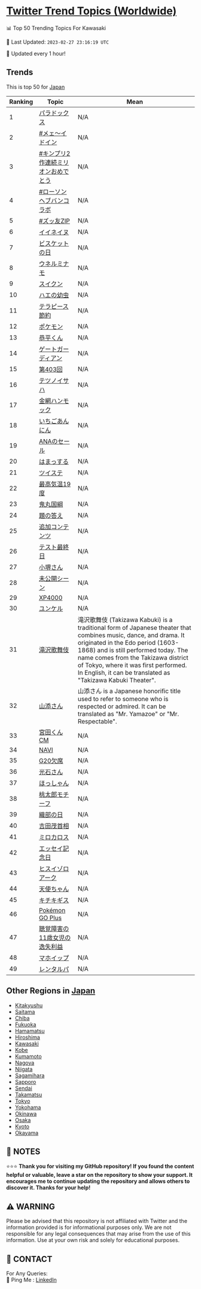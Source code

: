 [Twitter Trend Topics (Worldwide)](https://github.com/ErcinDedeoglu/Twitter-Trend-Topics)
==========


📊 Top 50 Trending Topics For Kawasaki

📆 Last Updated: `2023-02-27 23:16:19 UTC`

🔧 Updated every 1 hour!


## Trends

This is top 50 for [Japan](</Japan>)

| Ranking | Topic | Mean |
| ------- | ------------ | ------------ |
| 1 | [パラドックス](http://twitter.com/search?q=%e3%83%91%e3%83%a9%e3%83%89%e3%83%83%e3%82%af%e3%82%b9) | N/A |
| 2 | [#メェ〜イドイン](http://twitter.com/search?q=%23%e3%83%a1%e3%82%a7%e3%80%9c%e3%82%a4%e3%83%89%e3%82%a4%e3%83%b3) | N/A |
| 3 | [#キンプリ2作連続ミリオンおめでとう](http://twitter.com/search?q=%23%e3%82%ad%e3%83%b3%e3%83%97%e3%83%aa2%e4%bd%9c%e9%80%a3%e7%b6%9a%e3%83%9f%e3%83%aa%e3%82%aa%e3%83%b3%e3%81%8a%e3%82%81%e3%81%a7%e3%81%a8%e3%81%86) | N/A |
| 4 | [#ローソンヘブバンコラボ](http://twitter.com/search?q=%23%e3%83%ad%e3%83%bc%e3%82%bd%e3%83%b3%e3%83%98%e3%83%96%e3%83%90%e3%83%b3%e3%82%b3%e3%83%a9%e3%83%9c) | N/A |
| 5 | [#ズッ友ZIP](http://twitter.com/search?q=%23%e3%82%ba%e3%83%83%e5%8f%8bZIP) | N/A |
| 6 | [イイネイヌ](http://twitter.com/search?q=%e3%82%a4%e3%82%a4%e3%83%8d%e3%82%a4%e3%83%8c) | N/A |
| 7 | [ビスケットの日](http://twitter.com/search?q=%e3%83%93%e3%82%b9%e3%82%b1%e3%83%83%e3%83%88%e3%81%ae%e6%97%a5) | N/A |
| 8 | [ウネルミナモ](http://twitter.com/search?q=%e3%82%a6%e3%83%8d%e3%83%ab%e3%83%9f%e3%83%8a%e3%83%a2) | N/A |
| 9 | [スイクン](http://twitter.com/search?q=%e3%82%b9%e3%82%a4%e3%82%af%e3%83%b3) | N/A |
| 10 | [ハエの幼虫](http://twitter.com/search?q=%e3%83%8f%e3%82%a8%e3%81%ae%e5%b9%bc%e8%99%ab) | N/A |
| 11 | [テラピース節約](http://twitter.com/search?q=%e3%83%86%e3%83%a9%e3%83%94%e3%83%bc%e3%82%b9%e7%af%80%e7%b4%84) | N/A |
| 12 | [ポケモン](http://twitter.com/search?q=%e3%83%9d%e3%82%b1%e3%83%a2%e3%83%b3) | N/A |
| 13 | [恭平くん](http://twitter.com/search?q=%e6%81%ad%e5%b9%b3%e3%81%8f%e3%82%93) | N/A |
| 14 | [ゲートガーディアン](http://twitter.com/search?q=%e3%82%b2%e3%83%bc%e3%83%88%e3%82%ac%e3%83%bc%e3%83%87%e3%82%a3%e3%82%a2%e3%83%b3) | N/A |
| 15 | [第403回](http://twitter.com/search?q=%e7%ac%ac403%e5%9b%9e) | N/A |
| 16 | [テツノイサハ](http://twitter.com/search?q=%e3%83%86%e3%83%84%e3%83%8e%e3%82%a4%e3%82%b5%e3%83%8f) | N/A |
| 17 | [金網ハンモック](http://twitter.com/search?q=%e9%87%91%e7%b6%b2%e3%83%8f%e3%83%b3%e3%83%a2%e3%83%83%e3%82%af) | N/A |
| 18 | [いちごあんにん](http://twitter.com/search?q=%e3%81%84%e3%81%a1%e3%81%94%e3%81%82%e3%82%93%e3%81%ab%e3%82%93) | N/A |
| 19 | [ANAのセール](http://twitter.com/search?q=ANA%e3%81%ae%e3%82%bb%e3%83%bc%e3%83%ab) | N/A |
| 20 | [はまっする](http://twitter.com/search?q=%e3%81%af%e3%81%be%e3%81%a3%e3%81%99%e3%82%8b) | N/A |
| 21 | [ツイステ](http://twitter.com/search?q=%e3%83%84%e3%82%a4%e3%82%b9%e3%83%86) | N/A |
| 22 | [最高気温19度](http://twitter.com/search?q=%e6%9c%80%e9%ab%98%e6%b0%97%e6%b8%a919%e5%ba%a6) | N/A |
| 23 | [鬼丸国綱](http://twitter.com/search?q=%e9%ac%bc%e4%b8%b8%e5%9b%bd%e7%b6%b1) | N/A |
| 24 | [題の答え](http://twitter.com/search?q=%e9%a1%8c%e3%81%ae%e7%ad%94%e3%81%88) | N/A |
| 25 | [追加コンテンツ](http://twitter.com/search?q=%e8%bf%bd%e5%8a%a0%e3%82%b3%e3%83%b3%e3%83%86%e3%83%b3%e3%83%84) | N/A |
| 26 | [テスト最終日](http://twitter.com/search?q=%e3%83%86%e3%82%b9%e3%83%88%e6%9c%80%e7%b5%82%e6%97%a5) | N/A |
| 27 | [小堺さん](http://twitter.com/search?q=%e5%b0%8f%e5%a0%ba%e3%81%95%e3%82%93) | N/A |
| 28 | [未公開シーン](http://twitter.com/search?q=%e6%9c%aa%e5%85%ac%e9%96%8b%e3%82%b7%e3%83%bc%e3%83%b3) | N/A |
| 29 | [XP4000](http://twitter.com/search?q=XP4000) | N/A |
| 30 | [ユンケル](http://twitter.com/search?q=%e3%83%a6%e3%83%b3%e3%82%b1%e3%83%ab) | N/A |
| 31 | [滝沢歌舞伎](http://twitter.com/search?q=%e6%bb%9d%e6%b2%a2%e6%ad%8c%e8%88%9e%e4%bc%8e) | 滝沢歌舞伎 (Takizawa Kabuki) is a traditional form of Japanese theater that combines music, dance, and drama. It originated in the Edo period (1603-1868) and is still performed today. The name comes from the Takizawa district of Tokyo, where it was first performed. In English, it can be translated as "Takizawa Kabuki Theater". |
| 32 | [山添さん](http://twitter.com/search?q=%e5%b1%b1%e6%b7%bb%e3%81%95%e3%82%93) | 山添さん is a Japanese honorific title used to refer to someone who is respected or admired. It can be translated as "Mr. Yamazoe" or "Mr. Respectable". |
| 33 | [宮田くんCM](http://twitter.com/search?q=%e5%ae%ae%e7%94%b0%e3%81%8f%e3%82%93CM) | N/A |
| 34 | [NAVI](http://twitter.com/search?q=NAVI) | N/A |
| 35 | [G20欠席](http://twitter.com/search?q=G20%e6%ac%a0%e5%b8%ad) | N/A |
| 36 | [光石さん](http://twitter.com/search?q=%e5%85%89%e7%9f%b3%e3%81%95%e3%82%93) | N/A |
| 37 | [ほっしゃん](http://twitter.com/search?q=%e3%81%bb%e3%81%a3%e3%81%97%e3%82%83%e3%82%93) | N/A |
| 38 | [桃太郎モチーフ](http://twitter.com/search?q=%e6%a1%83%e5%a4%aa%e9%83%8e%e3%83%a2%e3%83%81%e3%83%bc%e3%83%95) | N/A |
| 39 | [織部の日](http://twitter.com/search?q=%e7%b9%94%e9%83%a8%e3%81%ae%e6%97%a5) | N/A |
| 40 | [吉田茂首相](http://twitter.com/search?q=%e5%90%89%e7%94%b0%e8%8c%82%e9%a6%96%e7%9b%b8) | N/A |
| 41 | [ミロカロス](http://twitter.com/search?q=%e3%83%9f%e3%83%ad%e3%82%ab%e3%83%ad%e3%82%b9) | N/A |
| 42 | [エッセイ記念日](http://twitter.com/search?q=%e3%82%a8%e3%83%83%e3%82%bb%e3%82%a4%e8%a8%98%e5%bf%b5%e6%97%a5) | N/A |
| 43 | [ヒスイゾロアーク](http://twitter.com/search?q=%e3%83%92%e3%82%b9%e3%82%a4%e3%82%be%e3%83%ad%e3%82%a2%e3%83%bc%e3%82%af) | N/A |
| 44 | [天使ちゃん](http://twitter.com/search?q=%e5%a4%a9%e4%bd%bf%e3%81%a1%e3%82%83%e3%82%93) | N/A |
| 45 | [キチキギス](http://twitter.com/search?q=%e3%82%ad%e3%83%81%e3%82%ad%e3%82%ae%e3%82%b9) | N/A |
| 46 | [Pokémon GO Plus](http://twitter.com/search?q=Pok%c3%a9mon+GO+Plus) | N/A |
| 47 | [聴覚障害の11歳女児の逸失利益](http://twitter.com/search?q=%e8%81%b4%e8%a6%9a%e9%9a%9c%e5%ae%b3%e3%81%ae11%e6%ad%b3%e5%a5%b3%e5%85%90%e3%81%ae%e9%80%b8%e5%a4%b1%e5%88%a9%e7%9b%8a) | N/A |
| 48 | [マホイップ](http://twitter.com/search?q=%e3%83%9e%e3%83%9b%e3%82%a4%e3%83%83%e3%83%97) | N/A |
| 49 | [レンタルパ](http://twitter.com/search?q=%e3%83%ac%e3%83%b3%e3%82%bf%e3%83%ab%e3%83%91) | N/A |



## Other Regions in [Japan](</Japan>)

* [Kitakyushu](</Japan/Kitakyushu.md>)
* [Saitama](</Japan/Saitama.md>)
* [Chiba](</Japan/Chiba.md>)
* [Fukuoka](</Japan/Fukuoka.md>)
* [Hamamatsu](</Japan/Hamamatsu.md>)
* [Hiroshima](</Japan/Hiroshima.md>)
* [Kawasaki](</Japan/Kawasaki.md>)
* [Kobe](</Japan/Kobe.md>)
* [Kumamoto](</Japan/Kumamoto.md>)
* [Nagoya](</Japan/Nagoya.md>)
* [Niigata](</Japan/Niigata.md>)
* [Sagamihara](</Japan/Sagamihara.md>)
* [Sapporo](</Japan/Sapporo.md>)
* [Sendai](</Japan/Sendai.md>)
* [Takamatsu](</Japan/Takamatsu.md>)
* [Tokyo](</Japan/Tokyo.md>)
* [Yokohama](</Japan/Yokohama.md>)
* [Okinawa](</Japan/Okinawa.md>)
* [Osaka](</Japan/Osaka.md>)
* [Kyoto](</Japan/Kyoto.md>)
* [Okayama](</Japan/Okayama.md>)



## 📝 NOTES

⭐⭐⭐ **Thank you for visiting my GitHub repository! If you found the content helpful or valuable, leave a star on the repository to show your support. It encourages me to continue updating the repository and allows others to discover it. Thanks for your help!**


## ⚠️ WARNING

Please be advised that this repository is not affiliated with Twitter and the information provided is for informational purposes only. We are not responsible for any legal consequences that may arise from the use of this information. Use at your own risk and solely for educational purposes.


## 📨 CONTACT

 For Any Queries:  
            🏓 Ping Me : [LinkedIn](https://www.linkedin.com/in/ercindedeoglu/)

